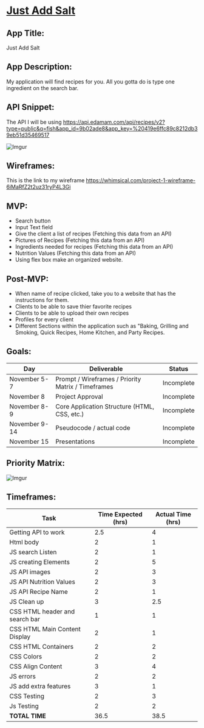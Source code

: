 # [Just Add Salt](https://tekjerry.github.io/Just-Add-Salt/)

## App Title:
Just Add Salt

## App Description:
My application will find recipes for you. All you gotta do is type one ingredient on the search bar.

## API Snippet:
The API I will be using https://api.edamam.com/api/recipes/v2?type=public&q=fish&app_id=9b02ade8&app_key=%20419e6ffc89c8212db39eb51d35469517

![Imgur](https://i.imgur.com/YhbXlgb.png)

## Wireframes:
This is the link to my wireframe https://whimsical.com/project-1-wireframe-6iMaRfZ2t2uz31ryP4L3Gi

## MVP:
- Search button
- Input Text field
- Give the client a list of recipes (Fetching this data from an API)
- Pictures of Recipes (Fetching this data from an API)
- Ingredients needed for recipes (Fetching this data from an API)
- Nutrition Values (Fetching this data from an API)
- Using flex box make an organized website.

## Post-MVP:
- When name of recipe clicked, take you to a website that has the instructions for them.
- Clients to be able to save thier favorite recipes
- Clients to be able to upload their own recipes
- Profiles for every client
- Different Sections within the application such as "Baking, Grilling and Smoking, Quick Recipes, Home Kitchen, and Party Recipes.

## Goals: 
|  Day | Deliverable | Status
|---|---| ---|
|November 5-7| Prompt / Wireframes / Priority Matrix / Timeframes | Incomplete
|November 8| Project Approval | Incomplete
|November 8-9| Core Application Structure (HTML, CSS, etc.) | Incomplete
|November 9-14| Pseudocode / actual code | Incomplete
|November 15| Presentations | Incomplete


## Priority Matrix:
![Imgur](https://i.imgur.com/rXIvPp5.png)

## Timeframes:
|Task | Time Expected (hrs)| Actual Time (hrs)|
|--- | --- | ---|
| Getting API to work| 2.5  |4 |
|Html body| 2 | 1 |
|JS search Listen | 2 | 1|
|JS creating Elements | 2 | 5|
|JS API images| 2 | 3|
|JS API Nutrition Values | 2 | 3|
|JS API Recipe Name | 2 | 1|
|JS Clean up | 3 | 2.5|
|CSS HTML header and search bar | 1 | 1|
|CSS HTML Main Content Display| 2 | 1|
|CSS HTML Containers | 2 | 2|
|CSS Colors | 2 | 2|
|CSS Align Content| 3| 4|
|JS errors | 2 | 2|
|JS add extra features| 3 | 1|
|CSS Testing | 2 | 3|
|Js Testing | 2 | 2|
|**TOTAL TIME**| 36.5|38.5|
